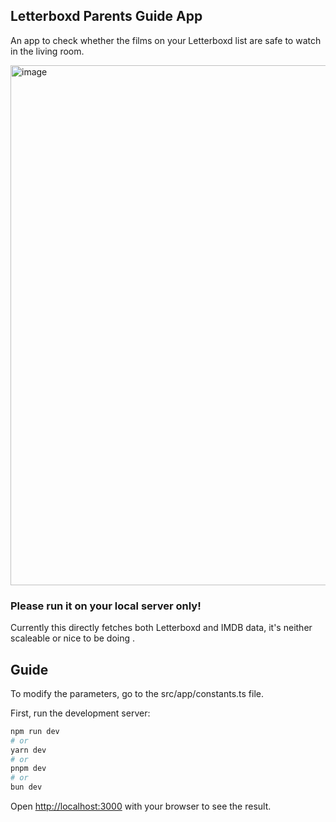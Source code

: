 ## Letterboxd Parents Guide App

An app to check whether the films on your Letterboxd list are safe to watch in the living room.

<img width="832" alt="image" src="https://github.com/grgp/letterboxd-list-parents-guide-check/assets/12206156/4e8f5e86-7b37-444b-81bf-11f9474db582">

### Please run it on your local server only!

Currently this directly fetches both Letterboxd and IMDB data, it's neither scaleable or nice to be doing . 

## Guide
To modify the parameters, go to the src/app/constants.ts file.

First, run the development server:

```bash
npm run dev
# or
yarn dev
# or
pnpm dev
# or
bun dev
```

Open [http://localhost:3000](http://localhost:3000) with your browser to see the result.
